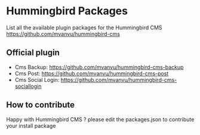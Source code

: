 # Hummingbird Packages
List all the available plugin packages for the Hummingbird CMS https://github.com/mvanvu/hummingbird-cms

## Official plugin
- Cms Backup: https://github.com/mvanvu/hummingbird-cms-backup
- Cms Post: https://github.com/mvanvu/hummingbird-cms-post
- Cms Social Login: https://github.com/mvanvu/hummingbird-cms-sociallogin

## How to contribute
Happy with Hummingbird CMS ? please edit the packages.json to contribute your install package